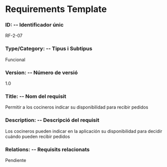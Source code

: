 # Requirements Template 

### ID: -- Identificador únic 
RF-2-07

### Type/Category: -- Tipus i Subtipus 
Funcional
 
### Version: -- Número de versió 
1.0
 
### Title: -- Nom del requisit 
Permitir a los cocineros indicar su disponibilidad para recibir pedidos

### Description: -- Descripció del requisit 
Los cocineros pueden indicar en la aplicación su disponibilidad para decidir cuándo pueden recibir pedidos
 
### Relations: -- Requisits relacionats 
Pendiente
